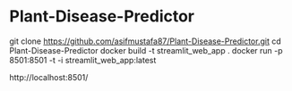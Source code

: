 # Plant-Disease-Predictor

git clone https://github.com/asifmustafa87/Plant-Disease-Predictor.git
cd Plant-Disease-Predictor
docker build -t streamlit_web_app .
docker run -p 8501:8501 -t -i streamlit_web_app:latest

http://localhost:8501/
